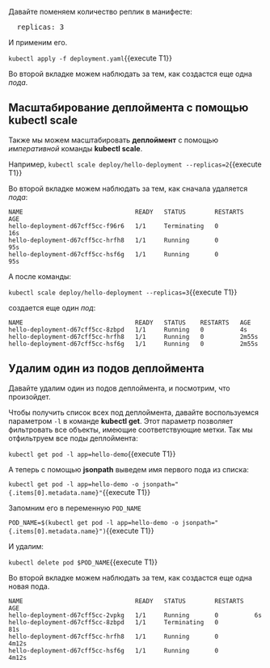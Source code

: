 Давайте поменяем количество реплик в манифесте:

<pre class="file" data-filename="./deployment.yaml" data-target="insert" data-marker="  replicas: 2">
  replicas: 3</pre>

И применим его.

`kubectl apply -f deployment.yaml`{{execute T1}}

Во второй вкладке можем наблюдать за тем, как создаcтся еще одна *пода*.

## Масштабирование деплоймента с помощью kubectl scale 

Также мы можем масштабировать **деплоймент** с помощью *императивной* команды **kubectl scale**.

Например, `kubectl scale deploy/hello-deployment --replicas=2`{{execute T1}}

Во второй вкладке можем наблюдать за тем, как сначала удаляется *пода*:

```
NAME                               READY   STATUS        RESTARTS   AGE
hello-deployment-d67cff5cc-f96r6   1/1     Terminating   0          16s
hello-deployment-d67cff5cc-hrfh8   1/1     Running       0          95s
hello-deployment-d67cff5cc-hsf6g   1/1     Running       0          95s
```

А после команды:

`kubectl scale deploy/hello-deployment --replicas=3`{{execute T1}}

создается еще один *под*:
```
NAME                               READY   STATUS    RESTARTS   AGE
hello-deployment-d67cff5cc-8zbpd   1/1     Running   0          4s
hello-deployment-d67cff5cc-hrfh8   1/1     Running   0          2m55s
hello-deployment-d67cff5cc-hsf6g   1/1     Running   0          2m55s
```



## Удалим один из подов деплоймента

Давайте удалим один из подов деплоймента, и посмотрим, что произойдет. 

Чтобы получить список всех под деплоймента, давайте воспользуемся параметром `-l` в команде **kubectl get**. Этот параметр позволяет фильтровать все объекты, имеющие соответствующие метки. Так мы отфильтруем все поды деплоймента:

`kubectl get pod -l app=hello-demo`{{execute T1}}

А теперь с помощью **jsonpath** выведем имя первого пода из списка:

`kubectl get pod -l app=hello-demo -o jsonpath="{.items[0].metadata.name}"`{{execute T1}}

Запомним его в переменную `POD_NAME`

`POD_NAME=$(kubectl get pod -l app=hello-demo -o jsonpath="{.items[0].metadata.name}")`{{execute T1}}

И удалим:

`kubectl delete pod $POD_NAME`{{execute T1}}

Во второй вкладке можем наблюдать за тем, как создаcтся еще одна новая пода.

```
NAME                               READY   STATUS        RESTARTS   AGE
hello-deployment-d67cff5cc-2vpkg   1/1     Running       0          6s
hello-deployment-d67cff5cc-8zbpd   1/1     Terminating   0          81s
hello-deployment-d67cff5cc-hrfh8   1/1     Running       0          4m12s
hello-deployment-d67cff5cc-hsf6g   1/1     Running       0          4m12s
```

## 
